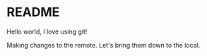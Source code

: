 # README #

Hello world, I love using git!

Making changes to the remote. Let's bring them down to the local.
